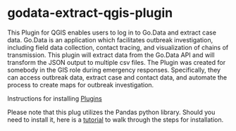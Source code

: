 # godata-extract-qgis-plugin
This Plugin for QGIS enables users to log in to Go.Data and extract case data. Go.Data is an application which facilitates outbreak investigation, including field data collection, contact tracing, and visualization of chains of transmission. This plugin will extract data from the Go.Data API and will transform the JSON output to multiple csv files. The Plugin was created for somebody in the GIS role during emergency responses. Specifically, they can access outbreak data, extract case and contact data, and automate the process to create maps for outbreak investigation. 

Instructions for installing [Plugins](https://docs.qgis.org/3.22/en/docs/training_manual/qgis_plugins/fetching_plugins.html)

Please note that this plug utilizes the Pandas python library. Should you need to install it, here is a [tutorial](https://youtu.be/vJXrD4_aF-o) to walk through the steps for installation.


